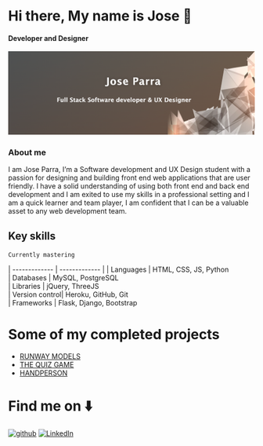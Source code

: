 # Hi there, My name is Jose 👋
#### Developer and Designer 
<img src="media/photo.png" alt="Am-i-home">

### About me
I am Jose Parra, I’m a Software development and UX Design student with a passion for designing and building front end web applications that are user friendly. I have a solid understanding of using both front end and back end development and I am exited to use my skills in a professional setting and I am a quick learner and team player, I am confident that I can be a valuable asset to any web development team.

## Key skills

    Currently mastering                    
| -------------  | -------------            |
|   Languages    | HTML, CSS, JS, Python    
|   Databases    | MySQL, PostgreSQL                  
|   Libraries    | jQuery, ThreeJS          
| Version control| Heroku, GitHub, Git       
| Frameworks     | Flask, Django, Bootstrap 

# Some of my completed projects 
- [RUNWAY MODELS](https://github.com/JoseParra28/runway-models-final-project)
- [<CAKE/> THE QUIZ GAME](https://github.com/JoseParra28/quiz-game-final-project)
- [HANDPERSON](https://github.com/JoseParra28/HangPerson-project/blob/main/README.md)

# Find me on ⬇️
[<img src='https://cdn.jsdelivr.net/npm/simple-icons@3.0.1/icons/github.svg' alt='github' height='40' color='white'>](https://github.com/JoseParra28)  [<img src='https://cdn.jsdelivr.net/npm/simple-icons@3.0.1/icons/linkedin.svg' alt='LinkedIn' height='40'>](https://www.linkedin.com/in/jose-parra-b50556247/)  




